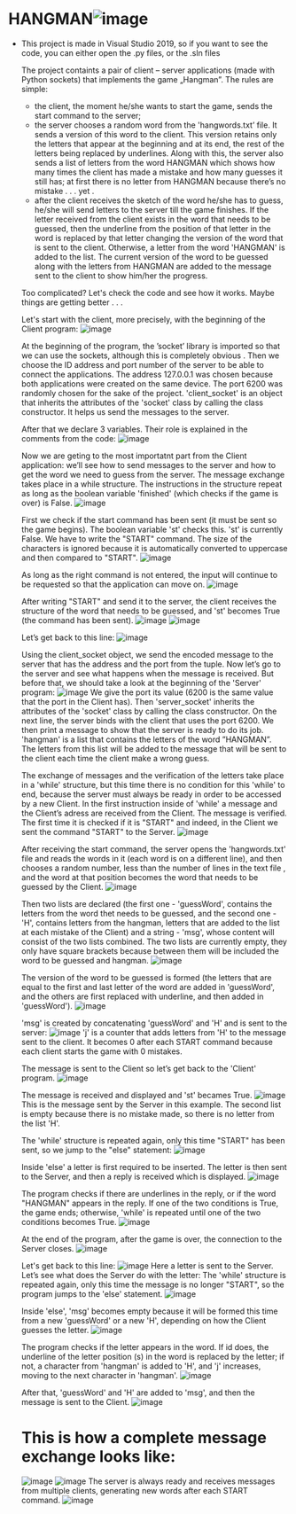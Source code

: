 # HANGMAN![image](https://user-images.githubusercontent.com/102962523/164088068-c255d789-a69f-47da-bcde-dc94eebbe303.png)


* This project is made in Visual Studio 2019, so if you want to see the code, you can either open the .py files, or the .sln files 

	The project containts a pair of client – server applications (made with Python sockets) that implements the game „Hangman”. The rules are simple: 	
	 -  the client, the moment he/she wants to start the game, sends the start command to the server;
	 - the server chooses a random word from the 'hangwords.txt’ file. It sends a version of this word to the client. This version retains only the letters that appear at the beginning and at its end, the rest of the letters being replaced by underlines. Along with this, the server also sends a list of letters from the word HANGMAN which shows how many times the client has made a mistake and how many guesses it still has; at first there is no letter from HANGMAN because there’s no mistake . . . yet   .
	 - after the client receives the sketch of the word he/she has to guess, he/she will send letters to the server till the game finishes.  If the letter received from the client exists in the word that needs to be guessed, then the underline from the position of that letter in the word is replaced by that letter changing the version of the word that is sent to the client. Otherwise, a letter from the word 'HANGMAN' is added to the list. The current version of the word to be guessed along with the letters from HANGMAN are added to the message sent to the client to show him/her the progress. 

	Too complicated?
	Let's check the code and see how it works. 
	Maybe things are getting better . . .

	Let's start with the client, more precisely, with the beginning of the Client program:
 ![image](https://user-images.githubusercontent.com/102962523/164088217-f7e55964-0407-4394-9782-e47113713c1c.png)
 
  	At the beginning of the program, the ’socket’ library is imported so that we can use the sockets, although this is completely obvious  . 
	Then we choose the ID address and port number of the server to be able to connect the applications. The address 127.0.0.1 was chosen because both applications were created on the same device. The port 6200 was randomly chosen for the sake of the project.
	'client_socket' is an object that inherits the attributes of the 'socket' class by calling the class constructor. It helps us send the messages to the server.
  
  
	 After that we declare 3 variables. Their role is explained in the comments from the code:
  ![image](https://user-images.githubusercontent.com/102962523/164088293-75546284-2a0b-4e08-bc56-3eee4f20bb81.png)


 	Now we are geting to the most importatnt part from the Client application: we’ll see how to send messages to the server and how to get the word we need to guess from the server. The message exchange takes place in a while structure. The instructions in the structure repeat as long as the boolean variable 'finished' (which checks if the game is over) is False.
  ![image](https://user-images.githubusercontent.com/102962523/164088365-8e863a77-8e44-466b-92b0-21bb34acc2d8.png)

  
 	First we check if the start command has been sent (it must be sent so the game begins). The boolean variable 'st' checks this. 'st' is currently False.
	We have to write the "START" command. The size of the characters is ignored because it is automatically converted to uppercase and then compared to "START".
  ![image](https://user-images.githubusercontent.com/102962523/164088411-e57fc279-b5ef-4802-9df0-0fe0e5fcd15b.png)

 
 	As long as the right command is not entered, the input will continue to be requested so that the application can move on.
  ![image](https://user-images.githubusercontent.com/102962523/164088580-2ea27e18-d74b-492e-9d9d-4cb3bea53aa0.png)

 	After writing "START" and send it to the server, the client receives the structure of the word that needs to be guessed, and 'st' becomes True (the command has been sent).
  ![image](https://user-images.githubusercontent.com/102962523/164088626-89116b77-c83a-460c-adeb-b6a91cd6cbab.png)
  ![image](https://user-images.githubusercontent.com/102962523/164088636-7e231a0a-7e53-426f-8f37-221220a633c0.png)


 	Let’s get back to this line: ![image](https://user-images.githubusercontent.com/102962523/164088668-290aa54b-56c0-4b10-9b02-b37f21d7e437.png)

 	Using the client_socket object, we send the encoded message to the server that has the address and the port from the tuple.
	Now let’s go to the server and see what happens when the message is received.
 	But before that, we should take a look at the beginning of the 'Server' program:
  ![image](https://user-images.githubusercontent.com/102962523/164088794-fdfd6619-cd2d-43eb-a836-3801192c6bcd.png)
 	We give the port its value (6200 is the same value that the port in the Client has).
	Then 'server_socket' inherits the attributes of the 'socket' class by calling the class constructor. On the next line, the server binds with the client that uses the port 6200. 
	We then print a message to show that the server is ready to do its job.
	'hangman' is a list that contains the letters of the word ”HANGMAN”. The letters from this list will be added to the message that will be sent to the client each time the client make a wrong guess.
  
 	The exchange of messages and the verification of the letters take place in a 'while' structure, but this time there is no condition for this 'while' to end, because the server must always be ready in order to be accessed by a new Client.
 	In the first instruction inside of 'while' a message and the Client’s adress are received from the Client. The message is verified. The first time it is checked if it is "START" and indeed, in the Client we sent the command "START" to the Server.
  ![image](https://user-images.githubusercontent.com/102962523/164089161-2af50970-0a82-4845-abfd-f0d3f77fefe0.png)

  
  After receiving the start command, the server opens the 'hangwords.txt' file and reads the words in it (each word is on a different line), and then chooses a random number, less than the number of lines in the text file , and the word at that position becomes the word that needs to be guessed by the Client.
  ![image](https://user-images.githubusercontent.com/102962523/164089306-f8e49778-67b7-4571-ba46-923619182d8b.png)

 	Then two lists are declared (the first one - 'guessWord', contains the letters from the word thet needs to be guessed, and the second one - 'H', contains letters from the hangman, letters that are added to the list at each mistake of the Client) and a string - 'msg', whose content will consist of the two lists combined. The two lists are currently empty, they only have square brackets because between them will be included the word to be guessed and hangman.
  ![image](https://user-images.githubusercontent.com/102962523/164089386-1785293b-c0d6-475b-a947-16f1545bd250.png)

 	The version of the word to be guessed is formed (the letters that are equal to the first and last letter of the word are added in 'guessWord', and the others are first replaced with underline, and then added in 'guessWord').
  ![image](https://user-images.githubusercontent.com/102962523/164089422-277609c9-deda-4600-b33f-89c562bb49e8.png)

 	'msg' is created by concatenating 'guessWord' and 'H' and is sent to the server:
  ![image](https://user-images.githubusercontent.com/102962523/164089459-e927160b-1550-45a2-90d1-310c24c43ec3.png)
 	'j' is a counter that adds letters from 'H' to the message sent to the client. It becomes 0 after each START command because each client starts the game with 0 mistakes.
  
  	The message is sent to the Client so let’s get back to the 'Client' program.
  ![image](https://user-images.githubusercontent.com/102962523/164089643-0e84a1f1-ed29-4b91-a8b9-d86715dfcbcf.png)

 	The message is received and displayed and 'st' becames True.
  ![image](https://user-images.githubusercontent.com/102962523/164089700-8497bd58-492e-453b-8fcb-3300c74d38e5.png)
 	This is the message sent by the Server in this example. The second list is empty because there is no mistake made, so there is no letter from the list 'H'.
  
 	The 'while' structure is repeated again, only this time "START" has been sent, so we jump to the "else" statement:
  ![image](https://user-images.githubusercontent.com/102962523/164089760-05190eef-175c-4db2-8a3c-0697df609fcb.png)

 	Inside 'else' a letter is first required to be inserted. The letter is then sent to the Server, and then a reply is received which is displayed.
  ![image](https://user-images.githubusercontent.com/102962523/164089817-b1cb480d-4e86-45e7-a5db-b3380fae359c.png)

  
 	The program checks if there are underlines in the reply, or if the word "HANGMAN" appears in the reply. If one of the two conditions is True, the game ends; otherwise, 'while' is repeated until one of the two conditions becomes True.
  ![image](https://user-images.githubusercontent.com/102962523/164089858-b284b2c7-1a91-410e-b48a-cd041def2a0f.png)

 	At the end of the program, after the game is over, the connection to the Server closes.
  ![image](https://user-images.githubusercontent.com/102962523/164089889-de0b4a48-c0b8-41ac-ac1c-dbb6b712cf73.png)


 	Let's get back to this line: 
  ![image](https://user-images.githubusercontent.com/102962523/164089918-609fb75b-d639-4e5d-b3da-5f83526c33f4.png)
 	Here a letter is sent to the Server. Let’s see what does the Server do with the letter:
	The 'while' structure is repeated again, only this time the message is no longer "START", so the program jumps to the 'else' statement.
  ![image](https://user-images.githubusercontent.com/102962523/164089995-4938894e-dc3f-42c3-b0ab-f69a778fdfa3.png)

  Inside 'else', 'msg' becomes empty because it will be formed this time from a new 'guessWord' or a new 'H', depending on how the Client guesses the letter.
  ![image](https://user-images.githubusercontent.com/102962523/164090039-19268b0a-eb86-4da9-9727-0c757b78aa47.png)


 	The program checks if the letter appears in the word. If id does, the underline of the letter position (s) in the word is replaced by the letter; if not, a character from 'hangman' is added to 'H', and 'j' increases, moving to the next character in 'hangman'.
  ![image](https://user-images.githubusercontent.com/102962523/164090252-dd1537b7-99a0-430f-ab2f-c8100ac86059.png)

 	 After that, 'guessWord' and 'H' are added to 'msg', and then the message
 is sent to the Client.
  ![image](https://user-images.githubusercontent.com/102962523/164090291-76617275-f620-4779-b3ce-76a15e10288e.png)

   
  # This is how a complete message exchange looks like:
  ![image](https://user-images.githubusercontent.com/102962523/164090390-2b63e07b-a875-431d-b674-5439f33e474c.png)
  ![image](https://user-images.githubusercontent.com/102962523/164090405-557278e0-59da-42ea-aa2f-f5b1cab8c96e.png)
  The server is always ready and receives messages from multiple clients, generating new words after each START command.
  ![image](https://user-images.githubusercontent.com/102962523/164090441-d79ac069-572a-47d8-938a-510b7fa9d3a7.png)
